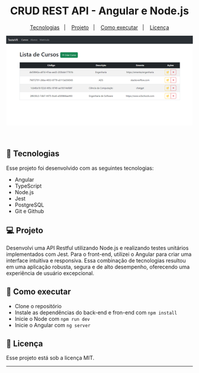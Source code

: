 <h1 align="center"> CRUD REST API - Angular e Node.js </h1>

<p align="center">
  <a href="#-tecnologias">Tecnologias</a>&nbsp;&nbsp;&nbsp;|&nbsp;&nbsp;&nbsp;
  <a href="#-projeto">Projeto</a>&nbsp;&nbsp;&nbsp;|&nbsp;&nbsp;&nbsp;
  <a href="#-como-executar">Como executar</a>&nbsp;&nbsp;&nbsp;|&nbsp;&nbsp;&nbsp;
  <a href="#memo-licença">Licença</a>
</p>

<p align="center">
  <img alt="License" src="./src/assets/home.png">
</p>

<br>

## 🚀 Tecnologias

Esse projeto foi desenvolvido com as seguintes tecnologias:

- Angular
- TypeScript
- Node.js 
- Jest
- PostgreSQL
- Git e Github

## 💻 Projeto

Desenvolvi uma API Restful utilizando Node.js e realizando testes unitários implementados com Jest. Para o front-end, utilizei o Angular para criar uma interface intuitiva e responsiva. Essa combinação de tecnologias resultou em uma aplicação robusta, segura e de alto desempenho, oferecendo uma experiência de usuário excepcional.

## 📑 Como executar

- Clone o repositório
- Instale as dependências do back-end e fron-end com `npm install`
- Inicie o Node com `npm run dev`
- Inicie o Angular com `ng server`

## :memo: Licença

Esse projeto está sob a licença MIT.

---
